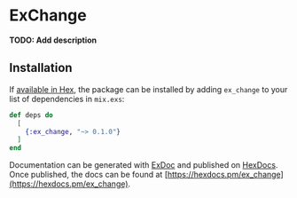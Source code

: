 # ExChange

**TODO: Add description**

## Installation

If [available in Hex](https://hex.pm/docs/publish), the package can be installed
by adding `ex_change` to your list of dependencies in `mix.exs`:

```elixir
def deps do
  [
    {:ex_change, "~> 0.1.0"}
  ]
end
```

Documentation can be generated with [ExDoc](https://github.com/elixir-lang/ex_doc)
and published on [HexDocs](https://hexdocs.pm). Once published, the docs can
be found at [https://hexdocs.pm/ex_change](https://hexdocs.pm/ex_change).


